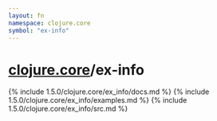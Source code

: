 ```yaml
---
layout: fn
namespace: clojure.core
symbol: "ex-info"
---
```


# [clojure.core](../)/ex-info

{% include 1.5.0/clojure.core/ex_info/docs.md %}
{% include 1.5.0/clojure.core/ex_info/examples.md %}
{% include 1.5.0/clojure.core/ex_info/src.md %}

